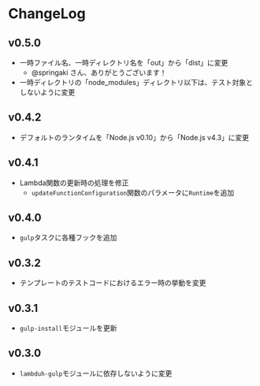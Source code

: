
# ChangeLog

## v0.5.0

* 一時ファイル名、一時ディレクトリ名を「out」から「dist」に変更
    * @springaki さん、ありがとうございます！
* 一時ディレクトリの「node_modules」ディレクトリ以下は、テスト対象としないように変更

## v0.4.2

* デフォルトのランタイムを「Node.js v0.10」から「Node.js v4.3」に変更

## v0.4.1

* Lambda関数の更新時の処理を修正
    * `updateFunctionConfiguration`関数のパラメータに`Runtime`を追加

## v0.4.0

* `gulp`タスクに各種フックを追加

## v0.3.2

* テンプレートのテストコードにおけるエラー時の挙動を変更

## v0.3.1

* `gulp-install`モジュールを更新

## v0.3.0

* `lambduh-gulp`モジュールに依存しないように変更

